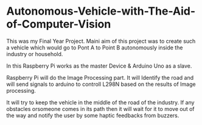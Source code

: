 # Autonomous-Vehicle-with-The-Aid-of-Computer-Vision

This was my Final Year Project. Maini aim of this project was to create such a vehicle which would go to Pont A to Point B autonomously inside the industry or household.

In this Raspberry Pi works as the master Device & Arduino Uno as a slave.

Raspberry Pi will do the Image Processing part. It will Identify the road and will send signals to arduino to controll L298N based on the results of Image processing.

It will try to keep the vehicle in the middle of the road of the industry. If any obstacles orsomeone comes in its path then it will wait for it to move out of the way and notify the user by some haptic feedbacks from buzzers.
